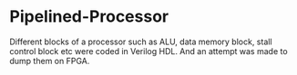 # Pipelined-Processor
Different blocks of a processor such as ALU, data memory block, stall control block etc were coded in Verilog HDL. And an attempt was made to dump them on FPGA.
